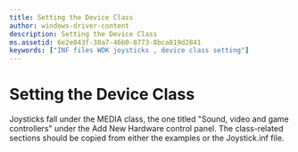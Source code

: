 ```yaml
---
title: Setting the Device Class
author: windows-driver-content
description: Setting the Device Class
ms.assetid: 6e2e043f-30a7-46b0-8773-8bca819d2841
keywords: ["INF files WDK joysticks , device class setting"]
---
```


# Setting the Device Class





Joysticks fall under the MEDIA class, the one titled "Sound, video and game controllers" under the Add New Hardware control panel. The class-related sections should be copied from either the examples or the Joystick.inf file.

 

 




